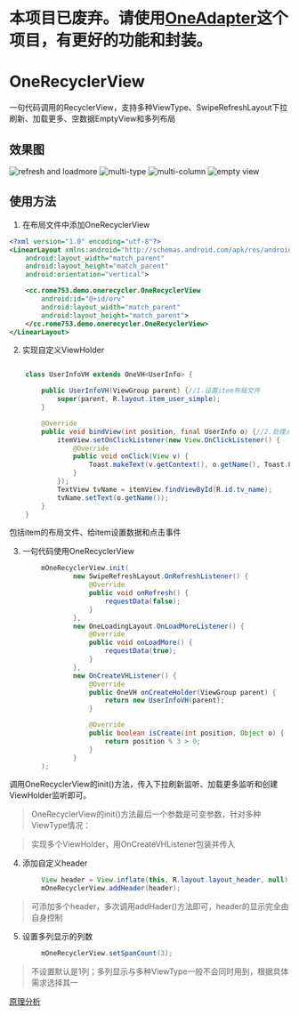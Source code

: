 # 本项目已废弃。请使用[OneAdapter](https://github.com/rome753/OneAdapter)这个项目，有更好的功能和封装。

# OneRecyclerView
一句代码调用的RecyclerView，支持多种ViewType、SwipeRefreshLayout下拉刷新、加载更多、空数据EmptyView和多列布局

## 效果图
![refresh and loadmore](https://github.com/rome753/OneRecyclerView/raw/master/screenshots/orv_base.gif)
![multi-type](https://github.com/rome753/OneRecyclerView/raw/master/screenshots/orv_types.gif)
![multi-column](https://github.com/rome753/OneRecyclerView/raw/master/screenshots/orv_columns.gif)
![empty view](https://github.com/rome753/OneRecyclerView/raw/master/screenshots/orv_empty.gif)


## 使用方法

1. 在布局文件中添加OneRecyclerView
```xml
<?xml version="1.0" encoding="utf-8"?>
<LinearLayout xmlns:android="http://schemas.android.com/apk/res/android"
    android:layout_width="match_parent"
    android:layout_height="match_parent"
    android:orientation="vertical">

    <cc.rome753.demo.onerecycler.OneRecyclerView
        android:id="@+id/orv"
        android:layout_width="match_parent"
        android:layout_height="match_parent">
    </cc.rome753.demo.onerecycler.OneRecyclerView>
</LinearLayout>
```

2. 实现自定义ViewHolder
```java

    class UserInfoVH extends OneVH<UserInfo> {

        public UserInfoVH(ViewGroup parent) {//1.设置item布局文件
            super(parent, R.layout.item_user_simple);
        }

        @Override
        public void bindView(int position, final UserInfo o) {//2.处理点击事件和设置数据
            itemView.setOnClickListener(new View.OnClickListener() {
                @Override
                public void onClick(View v) {
                    Toast.makeText(v.getContext(), o.getName(), Toast.LENGTH_SHORT).show();
                }
            });
            TextView tvName = itemView.findViewById(R.id.tv_name);
            tvName.setText(o.getName());
        }
    }
```

包括item的布局文件、给item设置数据和点击事件

3. 一句代码使用OneRecyclerView
```java
        mOneRecyclerView.init(
                new SwipeRefreshLayout.OnRefreshListener() {
                    @Override
                    public void onRefresh() {
                        requestData(false);
                    }
                },
                new OneLoadingLayout.OnLoadMoreListener() {
                    @Override
                    public void onLoadMore() {
                        requestData(true);
                    }
                },
                new OnCreateVHListener() {
                    @Override
                    public OneVH onCreateHolder(ViewGroup parent) {
                        return new UserInfoVH(parent);
                    }

                    @Override
                    public boolean isCreate(int position, Object o) {
                        return position % 3 > 0;
                    }
                }
        );
```
调用OneRecyclerView的init()方法，传入下拉刷新监听、加载更多监听和创建ViewHolder监听即可。

> OneRecyclerView的init()方法最后一个参数是可变参数，针对多种ViewType情况：

> 实现多个ViewHolder，用OnCreateVHListener包装并传入

4. 添加自定义header
```java
        View header = View.inflate(this, R.layout.layout_header, null);
        mOneRecyclerView.addHeader(header);
```

> 可添加多个header，多次调用addHader()方法即可，header的显示完全由自身控制

5. 设置多列显示的列数
```java
        mOneRecyclerView.setSpanCount(3);
```

> 不设置默认是1列；多列显示与多种ViewType一般不会同时用到，根据具体需求选择其一

[原理分析](http://www.jianshu.com/p/d73b937bcc0d)
